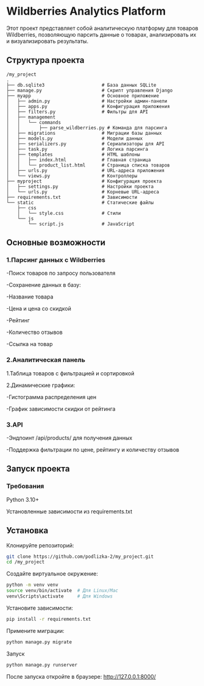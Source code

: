 # Wildberries Analytics Platform 
Этот проект представляет собой аналитическую платформу для товаров Wildberries, позволяющую парсить данные о товарах, анализировать их и визуализировать результаты.

## Структура проекта
```plaintext
/my_project
.
├── db.sqlite3                     # База данных SQLite
├── manage.py                      # Скрипт управления Django
├── myapp                          # Основное приложение
│   ├── admin.py                   # Настройки админ-панели
│   ├── apps.py                    # Конфигурация приложения
│   ├── filters.py                 # Фильтры для API
│   ├── management
│   │   └── commands
│   │       ├── parse_wildberries.py # Команда для парсинга
│   ├── migrations                 # Миграции базы данных
│   ├── models.py                  # Модели данных
│   ├── serializers.py             # Сериализаторы для API
│   ├── task.py                    # Логика парсинга
│   ├── templates                  # HTML шаблоны
│   │   ├── index.html             # Главная страница
│   │   └── product_list.html      # Страница списка товаров
│   ├── urls.py                    # URL-адреса приложения
│   └── views.py                   # Контроллеры
├── myproject                      # Конфигурация проекта
│   ├── settings.py                # Настройки проекта
│   └── urls.py                    # Корневые URL-адреса
├── requirements.txt               # Зависимости
└── static                         # Статические файлы
    ├── css
    │   └── style.css              # Стили
    └── js
        └── script.js              # JavaScript
```

## Основные возможности
### 1.Парсинг данных с Wildberries

-Поиск товаров по запросу пользователя

-Сохранение данных в базу:

-Название товара

-Цена и цена со скидкой

-Рейтинг

-Количество отзывов

-Ссылка на товар

### 2.Аналитическая панель

1.Таблица товаров с фильтрацией и сортировкой

2.Динамические графики:

-Гистограмма распределения цен

-График зависимости скидки от рейтинга

### 3.API

-Эндпоинт /api/products/ для получения данных

-Поддержка фильтрации по цене, рейтингу и количеству отзывов

## Запуск проекта

### Требования
Python 3.10+

Установленные зависимости из requirements.txt

## Установка
Клонируйте репозиторий:

 ```bash
git clone https://github.com/podlizka-2/my_project.git
cd /my_project
 ```
Создайте виртуальное окружение:
 ```bash
python -m venv venv
source venv/bin/activate  # Для Linux/Mac
venv\Scripts\activate     # Для Windows
 ```
Установите зависимости:

 ```bash
pip install -r requirements.txt
 ```
Примените миграции:

 ```bash
python manage.py migrate
 ```
Запуск
 ```bash
python manage.py runserver
 ```
После запуска откройте в браузере: http://127.0.0.1:8000/